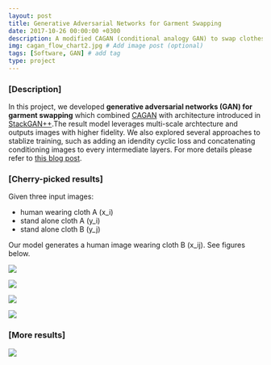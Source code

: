 ```yaml
---
layout: post
title: Generative Adversarial Networks for Garment Swapping
date: 2017-10-26 00:00:00 +0300
description: A modified CAGAN (conditional analogy GAN) to swap clothes.
img: cagan_flow_chart2.jpg # Add image post (optional)
tags: [Software, GAN] # add tag
type: project
---
```


### [Description]
In this project, we developed **generative adversarial networks (GAN) for garment swapping** which combined [CAGAN](https://arxiv.org/abs/1709.04695) with architecture introduced in [StackGAN++](https://arxiv.org/abs/1710.10916).The result model leverages multi-scale archtecture and outputs images with higher fidelity. We also explored several approaches to stablize training, such as adding an idendity cyclic loss and concatenating conditioning images to every intermediate layers.
For more details please refer to [this blog post](https://shaoanlu.wordpress.com/2017/10/26/reimplement-conditional-anology-gan-in-keras/).

### [Cherry-picked results]

Given three input images: 
  - human wearing cloth A (x_i)
  - stand alone cloth A (y_i)
  - stand alone cloth B (y_j)
  
Our model generates a human image wearing cloth B (x_ij). See figures below.

![](https://shaoanlu.files.wordpress.com/2017/10/format.jpg)

![](https://shaoanlu.files.wordpress.com/2017/10/intra-1.jpg?w=788)

![](https://shaoanlu.files.wordpress.com/2017/10/sleeves-2.jpg?w=788&h=236)

![](https://shaoanlu.files.wordpress.com/2017/10/graphics-2.jpg?w=788&h=236)

### [More results]

![](https://shaoanlu.files.wordpress.com/2017/10/others.jpg?w=788)
